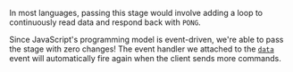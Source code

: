 In most languages, passing this stage would involve adding a loop to continuously read data and respond back with `PONG`. 

Since JavaScript's programming model is event-driven, we're able to pass the stage with zero changes! The event handler we
attached to the [`data`](https://nodejs.org/api/net.html#net_event_data) event will automatically fire again when the
client sends more commands.
